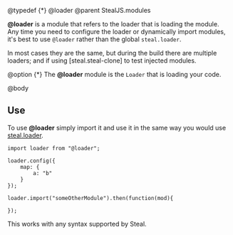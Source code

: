 @typedef {*} @loader
@parent StealJS.modules

**@loader** is a module that refers to the loader that is loading the module. Any time you need to configure the loader or dynamically import modules, it's best to use `@loader` rather than the global `steal.loader`.

In most cases they are the same, but during the build there are multiple loaders; and if using [steal.steal-clone] to test injected modules.

@option {*} The **@loader** module is the `Loader` that is loading your code.

@body

## Use

To use **@loader** simply import it and use it in the same way you
would use [steal.loader](steal#section_LoaderandSystemnamespaces).

    import loader from "@loader";

	loader.config({
		map: {
			a: "b"
		}
	});

	loader.import("someOtherModule").then(function(mod){

	});

This works with any syntax supported by Steal.
